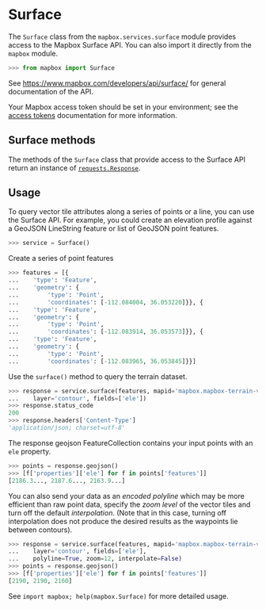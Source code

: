 # Surface

The `Surface` class from the `mapbox.services.surface` module provides
access to the Mapbox Surface API. You can also import it directly from the
`mapbox` module.

```python
>>> from mapbox import Surface

```

See https://www.mapbox.com/developers/api/surface/ for general documentation
of the API.

Your Mapbox access token should be set in your environment; see the [access
tokens](access_tokens.md) documentation for more information.

## Surface methods

The methods of the `Surface` class that provide access to the Surface API
return an instance of
[`requests.Response`](http://docs.python-requests.org/en/latest/api/#requests.Response).

## Usage

To query vector tile attributes along a series of points or a line, you can use
the Surface API.  For example, you could create an elevation profile against
a GeoJSON LineString feature or list of GeoJSON point features.


```python
>>> service = Surface()

```

Create a series of point features

```python
>>> features = [{
...    'type': 'Feature',
...    'geometry': {
...        'type': 'Point',
...        'coordinates': [-112.084004, 36.053220]}}, {
...    'type': 'Feature',
...    'geometry': {
...        'type': 'Point',
...        'coordinates': [-112.083914, 36.053573]}}, {
...    'type': 'Feature',
...    'geometry': {
...        'type': 'Point',
...        'coordinates': [-112.083965, 36.053845]}}]

```

Use the `surface()` method to query the terrain dataset.

```python
>>> response = service.surface(features, mapid='mapbox.mapbox-terrain-v1',
...    layer='contour', fields=['ele'])
>>> response.status_code
200
>>> response.headers['Content-Type']
'application/json; charset=utf-8'

```

The response geojson FeatureCollection contains your input points with an `ele`
property.

```python
>>> points = response.geojson()
>>> [f['properties']['ele'] for f in points['features']]
[2186.3..., 2187.6..., 2163.9...]

```

You can also send your data as an *encoded polyline* which may be more
efficient than raw point data, specify the *zoom level* of the vector tiles and
turn off the default *interpolation*.  (Note that in this case, turning off
interpolation does not produce the desired results as the waypoints lie between
contours).

```python
>>> response = service.surface(features, mapid='mapbox.mapbox-terrain-v1',
...    layer='contour', fields=['ele'],
...    polyline=True, zoom=12, interpolate=False)
>>> points = response.geojson()
>>> [f['properties']['ele'] for f in points['features']]
[2190, 2190, 2160]

```

See ``import mapbox; help(mapbox.Surface)`` for more detailed usage.
